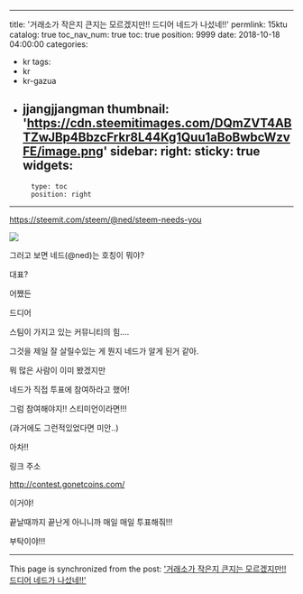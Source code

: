 
---
title: '거래소가 작은지 큰지는 모르겠지만!! 드디어 네드가 나섰네!!'
permlink: 15ktu
catalog: true
toc_nav_num: true
toc: true
position: 9999
date: 2018-10-18 04:00:00
categories:
- kr
tags:
- kr
- kr-gazua
- jjangjjangman
thumbnail: 'https://cdn.steemitimages.com/DQmZVT4ABTZwJBp4BbzcFrkr8L44Kg1Quu1aBoBwbcWzvFE/image.png'
sidebar:
    right:
        sticky: true
widgets:
    -
        type: toc
        position: right
---


https://steemit.com/steem/@ned/steem-needs-you

![](https://cdn.steemitimages.com/DQmZVT4ABTZwJBp4BbzcFrkr8L44Kg1Quu1aBoBwbcWzvFE/image.png)

그러고 보면 네드(@ned)는 호칭이 뭐야?

대표?

어쨌든

드디어 

스팀이 가지고 있는 커뮤니티의 힘....

그것을 제일 잘 살릴수있는 게 뭔지 네드가 알게 된거 같아.

뭐 많은 사람이 이미 봤겠지만

네드가 직접 투표에 참여하라고 했어!

그럼 참여해야지!! 스티미언이라면!!!


(과거에도 그런적있었다면 미안..)



아차!!

링크 주소 

http://contest.gonetcoins.com/

이거야!

끝날때까지 끝난게 아니니까 매일 매일 투표해줘!!! 

부탁이야!!!

- - -

This page is synchronized from the post: ['거래소가 작은지 큰지는 모르겠지만!! 드디어 네드가 나섰네!!'](https://steemit.com/@virus707/15ktu)

